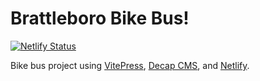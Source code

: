# Brattleboro Bike Bus!

[![Netlify Status](https://api.netlify.com/api/v1/badges/25ee22d5-2ce1-449c-b229-1923e9950199/deploy-status)](https://app.netlify.com/projects/brattbikebus/deploys)

Bike bus project using [VitePress](https://vitepress.vuejs.org/), [Decap CMS](https://decapcms.org/), and [Netlify](https://www.netlify.com/).

